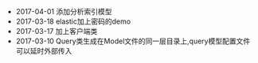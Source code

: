 * 2017-04-01 添加分析索引模型
* 2017-03-18 elastic加上密码的demo
* 2017-03-17 加上客户端类
* 2017-03-10 Query类生成在Model文件的同一层目录上,query模型配置文件可以延时外部传入
